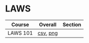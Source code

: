 # LAWS

| Course | Overall | Section |
| ------ | ------- | ------- |
| LAWS 101 | [csv](https://github.com/UCSD-Historical-Enrollment-Data/2025Winter/blob/main/overall/LAWS%20101.csv), [png](https://raw.githubusercontent.com/UCSD-Historical-Enrollment-Data/2025Winter/main/plot_overall/LAWS%20101.png) |  |

